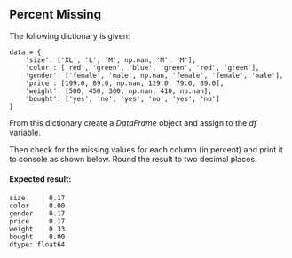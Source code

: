 ## Percent Missing

The following dictionary is given:

```
data = {
    'size': ['XL', 'L', 'M', np.nan, 'M', 'M'],
    'color': ['red', 'green', 'blue', 'green', 'red', 'green'],
    'gender': ['female', 'male', np.nan, 'female', 'female', 'male'],
    'price': [199.0, 89.0, np.nan, 129.0, 79.0, 89.0],
    'weight': [500, 450, 300, np.nan, 410, np.nan],
    'bought': ['yes', 'no', 'yes', 'no', 'yes', 'no']
}
```

From this dictionary create a *DataFrame* object and assign to the *df* variable.

Then check for the missing values for each column (in percent) and print it to console as shown below. Round the result to two decimal places.

#### Expected result:

```
size      0.17
color     0.00
gender    0.17
price     0.17
weight    0.33
bought    0.00
dtype: float64
```